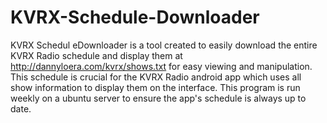 # KVRX-Schedule-Downloader
 KVRX Schedul eDownloader is a tool created to easily download the entire KVRX Radio schedule and display them at http://dannyloera.com/kvrx/shows.txt for easy viewing and manipulation. This schedule is crucial for the KVRX Radio android app which uses  all show information to display them on the interface. This program is run weekly on a ubuntu server to ensure the app's schedule is always up to date.
